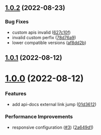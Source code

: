 ## [1.0.2](https://github.com/IDuxFE/idux-coder/compare/v1.0.1...v1.0.2) (2022-08-23)


### Bug Fixes

* custom apis invalid ([627c10f](https://github.com/IDuxFE/idux-coder/commit/627c10f159ad9915a3c0e3fc7204963a70d66ca3))
* invalid custom perfix ([78d76a9](https://github.com/IDuxFE/idux-coder/commit/78d76a9a1182eda3bf3b9ad45485d9b1589644d8))
* lower compatible versions ([af8dd2b](https://github.com/IDuxFE/idux-coder/commit/af8dd2bfaed126e7e4f150a71f996b53a6167673))



## [1.0.1](https://github.com/IDuxFE/idux-coder/compare/v1.0.0...v1.0.1) (2022-08-12)



# [1.0.0](https://github.com/IDuxFE/idux-coder/compare/01d361256cb139c0f404cd049ecb59eba0f19f0c...v1.0.0) (2022-08-12)


### Features

* add api-docs external link jump ([01d3612](https://github.com/IDuxFE/idux-coder/commit/01d361256cb139c0f404cd049ecb59eba0f19f0c))


### Performance Improvements

* responsive configuration ([#3](https://github.com/IDuxFE/idux-coder/issues/3)) ([2a649d1](https://github.com/IDuxFE/idux-coder/commit/2a649d1ebf1e5c110e57a5f467d024eaf8b9902c))



